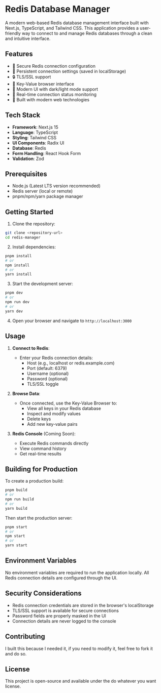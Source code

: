 # Redis Database Manager

A modern web-based Redis database management interface built with Next.js, TypeScript, and Tailwind CSS. This application provides a user-friendly way to connect to and manage Redis databases through a clean and intuitive interface.

## Features

- 🔐 Secure Redis connection configuration
- 💾 Persistent connection settings (saved in localStorage)
- 🔒 TLS/SSL support
- 👀 Key-Value browser interface
- 🎨 Modern UI with dark/light mode support
- 🎯 Real-time connection status monitoring
- 🚀 Built with modern web technologies

## Tech Stack

- **Framework**: Next.js 15
- **Language**: TypeScript
- **Styling**: Tailwind CSS
- **UI Components**: Radix UI
- **Database**: Redis
- **Form Handling**: React Hook Form
- **Validation**: Zod

## Prerequisites

- Node.js (Latest LTS version recommended)
- Redis server (local or remote)
- pnpm/npm/yarn package manager

## Getting Started

1. Clone the repository:
```bash
git clone <repository-url>
cd redis-manager
```

2. Install dependencies:
```bash
pnpm install
# or
npm install
# or
yarn install
```

3. Start the development server:
```bash
pnpm dev
# or
npm run dev
# or
yarn dev
```

4. Open your browser and navigate to `http://localhost:3000`

## Usage

1. **Connect to Redis**:
   - Enter your Redis connection details:
     - Host (e.g., localhost or redis.example.com)
     - Port (default: 6379)
     - Username (optional)
     - Password (optional)
     - TLS/SSL toggle

2. **Browse Data**:
   - Once connected, use the Key-Value Browser to:
     - View all keys in your Redis database
     - Inspect and modify values
     - Delete keys
     - Add new key-value pairs

3. **Redis Console** (Coming Soon):
   - Execute Redis commands directly
   - View command history
   - Get real-time results

## Building for Production

To create a production build:

```bash
pnpm build
# or
npm run build
# or
yarn build
```

Then start the production server:

```bash
pnpm start
# or
npm start
# or
yarn start
```

## Environment Variables

No environment variables are required to run the application locally. All Redis connection details are configured through the UI.

## Security Considerations

- Redis connection credentials are stored in the browser's localStorage
- TLS/SSL support is available for secure connections
- Password fields are properly masked in the UI
- Connection details are never logged to the console

## Contributing

I built this because I needed it, if you need to modify it, feel free to fork it and do so.

## License

This project is open-source and available under the do whatever you want license.
